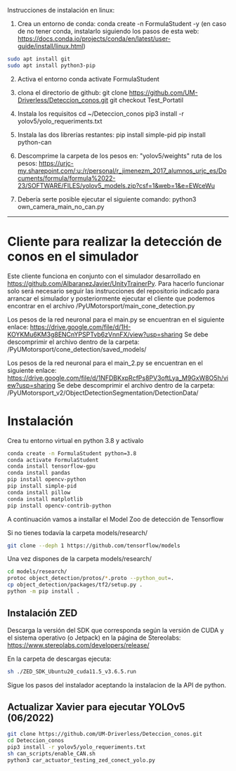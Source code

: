 Instrucciones de instalación en linux:

1. Crea un entorno de conda:
conda create -n FormulaStudent -y
(en caso de no tener conda, instalarlo siguiendo los pasos de esta web: 
https://docs.conda.io/projects/conda/en/latest/user-guide/install/linux.html)

```bash
sudo apt install git
sudo apt install python3-pip
```


2. Activa el entorno
conda activate FormulaStudent

3. clona el directorio de github:
git clone https://github.com/UM-Driverless/Deteccion_conos.git
git checkout Test_Portatil

4. Instala los requisitos
cd ~/Deteccion_conos
pip3 install -r yolov5/yolo_requeriments.txt

5. Instala las dos librerías restantes:
pip install simple-pid
pip install python-can

6. Descomprime la carpeta de los pesos en: "yolov5/weights"
ruta de los pesos: https://urjc-my.sharepoint.com/:u:/r/personal/r_jimenezm_2017_alumnos_urjc_es/Documents/formula/formula%2022-23/SOFTWARE/FILES/yolov5_models.zip?csf=1&web=1&e=EWceWu

7. Debería serte posible ejecutar el siguiente comando:
python3 own_camera_main_no_can.py



--------------------------------------------------------------------------------------------------------------------------------------------------------------------

# Cliente para realizar la detección de conos en el simulador

Este cliente funciona en conjunto con el simulador desarrollado en https://github.com/AlbaranezJavier/UnityTrainerPy. Para hacerlo funcionar solo será necesario seguir las instrucciones del repositorio indicado para arrancar el simulador y posteriormente ejecutar el cliente que podemos encontrar en el archivo /PyUMotorsport/main_cone_detection.py

Los pesos de la red neuronal para el main.py se encuentran en el siguiente enlace: https://drive.google.com/file/d/1H-KOYKMu6KM3g8ENCnYPSPTvb6zVnnFX/view?usp=sharing
Se debe descomprimir el archivo dentro de la carpeta: /PyUMotorsport/cone_detection/saved_models/

Los pesos de la red neuronal para el main_2.py se encuentran en el siguiente enlace: https://drive.google.com/file/d/1NFDBKxpRcfPs8PV3oftLya_M9GxW8O5h/view?usp=sharing
Se debe descomprimir el archivo dentro de la carpeta: /PyUMotorsport_v2/ObjectDetectionSegmentation/DetectionData/

# Instalación

Crea tu entorno virtual en python 3.8 y activalo
```bash
conda create -n FormulaStudent python=3.8
conda activate FormulaStudent
conda install tensorflow-gpu
conda install pandas
pip install opencv-python
pip install simple-pid
conda install pillow
conda install matplotlib
pip install opencv-contrib-python

```

[comment]: <> (&#40;pip install -r requeriments.txt&#41;)

A continuación vamos a installar el Model Zoo de detección de Tensorflow

Si no tienes todavía la carpeta models/research/
```bash
git clone --deph 1 https://github.com/tensorflow/models
```

Una vez dispones de la carpeta models/research/

```bash
cd models/research/
protoc object_detection/protos/*.proto --python_out=.
cp object_detection/packages/tf2/setup.py .
python -m pip install .
```

## Instalación ZED
Descarga la versión del SDK que corresponda según la versión de CUDA y el sistema operativo (o Jetpack) en la página de Stereolabs:
https://www.stereolabs.com/developers/release/

En la carpeta de descargas ejecuta:

```bash
sh ./ZED_SDK_Ubuntu20_cuda11.5_v3.6.5.run
```

Sigue los pasos del instalador aceptando la instalacion de la API de python.

## Actualizar Xavier para ejecutar YOLOv5 (06/2022)

```bash
git clone https://github.com/UM-Driverless/Deteccion_conos.git
cd Deteccion_conos
pip3 install -r yolov5/yolo_requeriments.txt
sh can_scripts/enable_CAN.sh
python3 car_actuator_testing_zed_conect_yolo.py 
```

